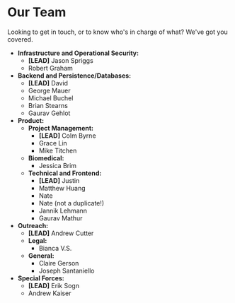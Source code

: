 # Our Team
Looking to get in touch, or to know who's in charge of what? We've got you covered.

* **Infrastructure and Operational Security:**
    * **\[LEAD\]** Jason Spriggs
    * Robert Graham
* **Backend and Persistence/Databases:**
    * **\[LEAD\]** David
    * George Mauer
    * Michael Buchel
    * Brian Stearns
    * Gaurav Gehlot
* **Product:**
    * **Project Management:**
        * **\[LEAD\]** Colm Byrne
        * Grace Lin
        * Mike Titchen
    * **Biomedical:**
        * Jessica Brim
    * **Technical and Frontend:**
        * **\[LEAD\]** Justin
        * Matthew Huang
        * Nate 
        * Nate (not a duplicate!)
        * Jannik Lehmann
        * Gaurav Mathur
* **Outreach:**
    * **\[LEAD\]** Andrew Cutter
    * **Legal:**
        * Bianca V.S.
    * **General:**
        * Claire Gerson
        * Joseph Santaniello
* **Special Forces:**
    * **\[LEAD\]** Erik Sogn
    * Andrew Kaiser
